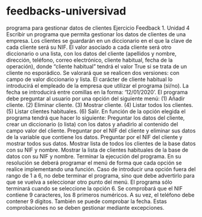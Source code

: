 # feedbacks-universivad
programa para gestionar datos de clientes
Ejercicio Feedback 1. Unidad 4
Escribir un programa que permita gestionar los datos de clientes de una empresa. Los clientes se guardarán en un diccionario en el que la clave de cada cliente será su NIF.
El valor asociado a cada cliente será otro diccionario o una lista, con los datos del cliente (apellidos y nombre, dirección, teléfono, correo electrónico, cliente habitual, fecha de la operación), donde “cliente habitual” tendrá el valor True si se trata de un cliente no esporádico. Se valorará que se realicen dos versiones: con campo de valor diccionario y lista.
El carácter de cliente habitual lo introducirá el empleado de la empresa que utilizar el programa (si/no). La fecha se introducirá entre comillas en la forma: ‘12/01/2020’.
El programa debe preguntar al usuario por una opción del siguiente menú: 
(1) Añadir cliente. 
(2) Eliminar cliente.
(3) Mostrar cliente. 
(4) Listar todos los clientes. 
(5) Listar clientes habituales. 
(6) Salir. 
En función de la opción elegida el programa tendrá que hacer lo siguiente:
Preguntar los datos del cliente, crear un diccionario (o lista) con los datos y añadirlo al contenido del campo valor del cliente.
Preguntar por el NIF del cliente y eliminar sus datos de la variable que contiene los datos.
Preguntar por el NIF del cliente y mostrar todos sus datos.
Mostrar lista de todos los clientes de la base datos con su NIF y nombre.
Mostrar la lista de clientes habituales de la base de datos con su NIF y nombre.
Terminar la ejecución del programa.
En su resolución se deberá programar el menú de forma que cada opción se realice implementando una función. Caso de introducir una opción fuera del rango de 1 a 6, no debe terminar el programa, sino que debe advertirlo para que se vuelva a seleccionar otro punto del menú. El programa sólo terminará cuando se seleccione la opción 6. Se comprobará que el NIF contiene 9 caracteres, los 8 primeros numéricos. A su vez, el teléfono debe contener 9 dígitos. También se puede comprobar la fecha. Estas comprobaciones no se deben gestionar mediante excepciones.
